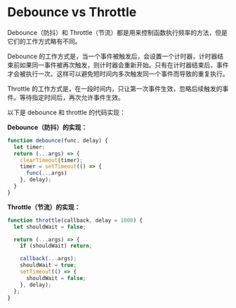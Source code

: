 # Debounce vs Throttle

Debounce（防抖）和 Throttle（节流）都是用来控制函数执行频率的方法，但是它们的工作方式略有不同。

Debounce 的工作方式是，当一个事件被触发后，会设置一个计时器，计时器结束前如果同一事件被再次触发，则计时器会重新开始。只有在计时器结束后，事件才会被执行一次。这样可以避免短时间内多次触发同一个事件而导致的重复执行。

Throttle 的工作方式是，在一段时间内，只让第一次事件生效，忽略后续触发的事件。等待指定时间后，再次允许事件生效。

以下是 debounce 和 throttle 的代码实现：

**Debounce（防抖）的实现：**

```javascript
function debounce(func, delay) {
  let timer;
  return (...args) => {
    clearTimeout(timer);
    timer = setTimeout(() => {
      func(...args)
    }, delay);
  }
}
```

**Throttle（节流）的实现：**

```javascript
function throttle(callback, delay = 1000) {
  let shouldWait = false;

  return (...args) => {
    if (shouldWait) return;

    callback(...args);
    shouldWait = true;
    setTimeout(() => {
      shouldWait = false;
    }, delay);
  };
}
```
